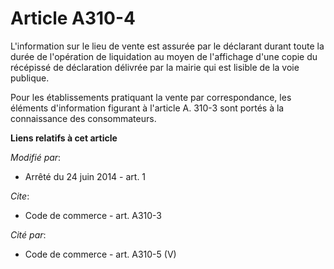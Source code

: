 # Article A310-4

L'information sur le lieu de vente est assurée par le déclarant durant toute la durée de l'opération de liquidation au moyen
de l'affichage d'une copie du récépissé de déclaration délivrée par la mairie qui est lisible de la voie publique. 

Pour les établissements pratiquant la vente par correspondance, les éléments d'information figurant à l'article A. 310-3 sont
portés à la connaissance des consommateurs.

**Liens relatifs à cet article**

_Modifié par_:

  - Arrêté du 24 juin 2014 - art. 1

_Cite_:

  - Code de commerce - art. A310-3

_Cité par_:

  - Code de commerce - art. A310-5 (V)
